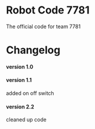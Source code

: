 # Robot Code 7781
The official code for team 7781


# Changelog
#### version 1.0
#### version 1.1 
added on off switch
#### version 2.2
cleaned up code

